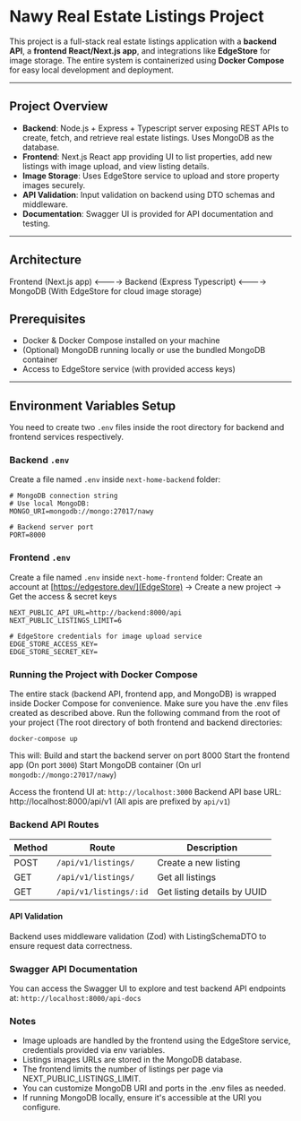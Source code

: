 # Nawy Real Estate Listings Project

This project is a full-stack real estate listings application with a **backend API**, a **frontend React/Next.js app**, and integrations like **EdgeStore** for image storage. The entire system is containerized using **Docker Compose** for easy local development and deployment.

---

## Project Overview

- **Backend**: Node.js + Express + Typescript server exposing REST APIs to create, fetch, and retrieve real estate listings. Uses MongoDB as the database.
- **Frontend**: Next.js React app providing UI to list properties, add new listings with image upload, and view listing details.
- **Image Storage**: Uses EdgeStore service to upload and store property images securely.
- **API Validation**: Input validation on backend using DTO schemas and middleware.
- **Documentation**: Swagger UI is provided for API documentation and testing.

---

## Architecture

Frontend (Next.js app) <----> Backend (Express Typescript) <----> MongoDB
(With EdgeStore for cloud image storage)
## Prerequisites

- Docker & Docker Compose installed on your machine
- (Optional) MongoDB running locally or use the bundled MongoDB container
- Access to EdgeStore service (with provided access keys)

---

## Environment Variables Setup

You need to create two `.env` files inside the root directory for backend and frontend services respectively.

### Backend `.env`

Create a file named `.env` inside `next-home-backend` folder:

```env
# MongoDB connection string
# Use local MongoDB:
MONGO_URI=mongodb://mongo:27017/nawy

# Backend server port
PORT=8000
```

### Frontend `.env`

Create a file named `.env` inside `next-home-frontend` folder:
Create an account at [https://edgestore.dev/](EdgeStore) -> Create a new project -> Get the access & secret keys
```env
NEXT_PUBLIC_API_URL=http://backend:8000/api
NEXT_PUBLIC_LISTINGS_LIMIT=6

# EdgeStore credentials for image upload service
EDGE_STORE_ACCESS_KEY=
EDGE_STORE_SECRET_KEY=
```

### Running the Project with Docker Compose
The entire stack (backend API, frontend app, and MongoDB) is wrapped inside Docker Compose for convenience.
Make sure you have the .env files created as described above.
Run the following command from the root of your project (The root directory of both frontend and backend directories:

```
docker-compose up 
```
This will:
Build and start the backend server on port 8000
Start the frontend app (On port `3000`)
Start MongoDB container (On url `mongodb://mongo:27017/nawy`) 

Access the frontend UI at: `http://localhost:3000`
Backend API base URL: http://localhost:8000/api/v1 (All apis are prefixed by `api/v1`)


### Backend API Routes

| Method | Route               | Description                     |
|--------|---------------------|---------------------------------|
| POST   | `/api/v1/listings/`    | Create a new listing            |
| GET    | `/api/v1/listings/`    | Get all listings               |
| GET    | `/api/v1/listings/:id` | Get listing details by UUID      |

#### API Validation
Backend uses middleware validation (Zod) with ListingSchemaDTO to ensure request data correctness.

### Swagger API Documentation
You can access the Swagger UI to explore and test backend API endpoints at:
`http://localhost:8000/api-docs`

### Notes
- Image uploads are handled by the frontend using the EdgeStore service, credentials provided via env variables.
- Listings images URLs are stored in the MongoDB database.
- The frontend limits the number of listings per page via NEXT_PUBLIC_LISTINGS_LIMIT.
- You can customize MongoDB URI and ports in the .env files as needed.
- If running MongoDB locally, ensure it's accessible at the URI you configure.
